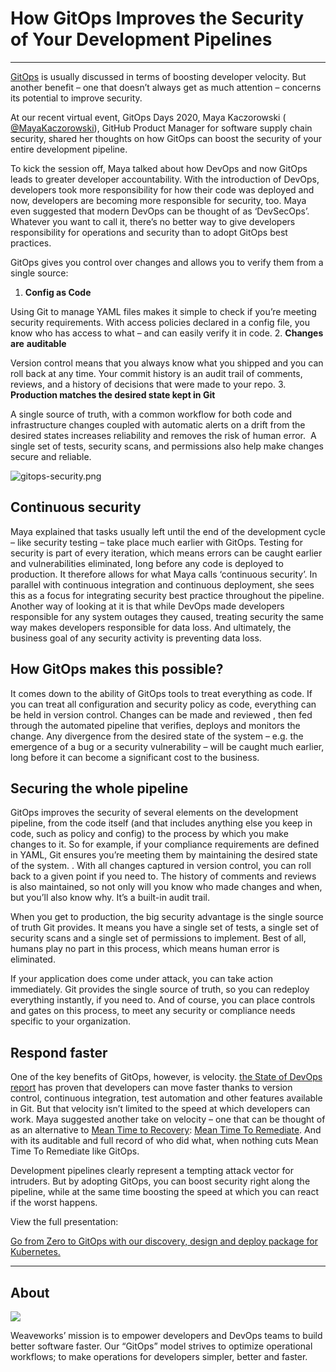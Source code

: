 # How GitOps Improves the Security of Your Development Pipelines

* * *

[GitOps](https://www.weave.works/technologies/gitops/) is usually discussed in terms of boosting developer velocity. But another benefit – one that doesn’t always get as much attention – concerns its potential to improve security.

At our recent virtual event, GitOps Days 2020, Maya Kaczorowski ( [@MayaKaczorowski](https://twitter.com/mayakaczorowski?lang=es)), GitHub Product Manager for software supply chain security, shared her thoughts on how GitOps can boost the security of your entire development pipeline.

To kick the session off, Maya talked about how DevOps and now GitOps leads to greater developer accountability. With the introduction of DevOps, developers took more responsibility for how their code was deployed and now, developers are becoming more responsible for security, too. Maya even suggested that modern DevOps can be thought of as ‘DevSecOps’. Whatever you want to call it, there’s no better way to give developers responsibility for operations and security than to adopt GitOps best practices.

GitOps gives you control over changes and allows you to verify them from a single source:

1. **Config as Code**

Using Git to manage YAML files makes it simple to check if you’re meeting security requirements. With access policies declared in a config file, you know who has access to what – and can easily verify it in code.
2. **Changes are** **auditable**

Version control means that you always know what you shipped and you can roll back at any time. Your commit history is an audit trail of comments, reviews, and a history of decisions that were made to your repo.
3. **Production matches the desired state kept in Git**

A single source of truth, with a common workflow for both code and infrastructure changes coupled with automatic alerts on a drift from the desired states increases reliability and removes the risk of human error.  A single set of tests, security scans, and permissions also help make changes secure and reliable.

![gitops-security.png](https://images.contentstack.io/v3/assets/blt300387d93dabf50e/blt1fa86e3d1618bc36/5fd92c867c43e43bf41983b3/gitops-security.png)

## Continuous security

Maya explained that tasks usually left until the end of the development cycle – like security testing – take place much earlier with GitOps. Testing for security is part of every iteration, which means errors can be caught earlier and vulnerabilities eliminated, long before any code is deployed to production. It therefore allows for what Maya calls ‘continuous security’. In parallel with continuous integration and continuous deployment, she sees this as a focus for integrating security best practice throughout the pipeline. Another way of looking at it is that while DevOps made developers responsible for any system outages they caused, treating security the same way makes developers responsible for data loss. And ultimately, the business goal of any security activity is preventing data loss.

## How GitOps makes this possible?

It comes down to the ability of GitOps tools to treat everything as code. If you can treat all configuration and security policy as code, everything can be held in version control. Changes can be made and reviewed , then fed through the automated pipeline that verifies, deploys and monitors the change. Any divergence from the desired state of the system – e.g. the emergence of a bug or a security vulnerability – will be caught much earlier, long before it can become a significant cost to the business.

## Securing the whole pipeline

GitOps improves the security of several elements on the development pipeline, from the code itself (and that includes anything else you keep in code, such as policy and config) to the process by which you make changes to it. So for example, if your compliance requirements are defined in YAML, Git ensures you’re meeting them by maintaining the desired state of the system. . With all changes captured in version control, you can roll back to a given point if you need to. The history of comments and reviews is also maintained, so not only will you know who made changes and when, but you’ll also know why. It’s a built-in audit trail.

When you get to production, the big security advantage is the single source of truth Git provides. It means you have a single set of tests, a single set of security scans and a single set of permissions to implement. Best of all, humans play no part in this process, which means human error is eliminated.

If your application does come under attack, you can take action immediately. Git provides the single source of truth, so you can redeploy everything instantly, if you need to. And of course, you can place controls and gates on this process, to meet any security or compliance needs specific to your organization.

## Respond faster

One of the key benefits of GitOps, however, is velocity. [the State of DevOps report](https://puppet.com/resources/report/2020-state-of-devops-report/) has proven that developers can move faster thanks to version control, continuous integration, test automation and other features available in Git. But that velocity isn’t limited to the speed at which developers can work. Maya suggested another take on velocity – one that can be thought of as an alternative to [Mean Time to Recovery](https://en.wikipedia.org/wiki/Mean_time_to_recovery): [Mean Time To Remediate](https://www.optiv.com/cybersecurity-dictionary/mttr-mean-time-to-respond-remediate). And with its auditable and full record of who did what, when nothing cuts Mean Time To Remediate like GitOps.

Development pipelines clearly represent a tempting attack vector for intruders. But by adopting GitOps, you can boost security right along the pipeline, while at the same time boosting the speed at which you can react if the worst happens.

View the full presentation:

[Go from Zero to GitOps with our discovery, design and deploy package for Kubernetes.](https://www.weave.works/services/gitops-design-services/)

* * *

## About

![ ](https://images.contentstack.io/v3/assets/blt300387d93dabf50e/blt1be4b5b42ea58cb4/58c02d7b48598d51743bf27e/weave-logo-512.png?format=webp&width=75)

Weaveworks’ mission is to empower developers and DevOps teams to build better software faster. Our “GitOps” model strives to optimize operational workflows; to make operations for developers simpler, better and faster.
